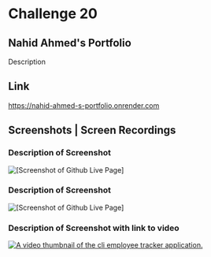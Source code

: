 # Challenge 20

## Nahid Ahmed's Portfolio

Description

## Link

https://nahid-ahmed-s-portfolio.onrender.com

## Screenshots | Screen Recordings

### Description of Screenshot

![[Screenshot of Github Live Page]](assets/images/)

### Description of Screenshot

![[Screenshot of Github Live Page]](assets/images/)

### Description of Screenshot with link to video

[![A video thumbnail of the cli employee tracker application.](./Challenge17-Social-Network-API/assets/social-network-api.png)](https://drive.google.com/file/d/1tO4HogpPq00Ar0ugz3v9e7IyEqdYrKpA/view?usp=sharing)
